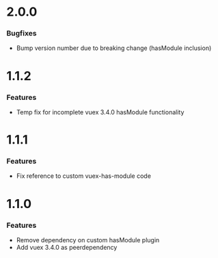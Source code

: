 # 2.0.0

### Bugfixes

* Bump version number due to breaking change (hasModule inclusion)

# 1.1.2

### Features

* Temp fix for incomplete vuex 3.4.0 hasModule functionality

# 1.1.1

### Features

* Fix reference to custom vuex-has-module code

# 1.1.0

### Features

* Remove dependency on custom hasModule plugin
* Add vuex 3.4.0 as peerdependency
